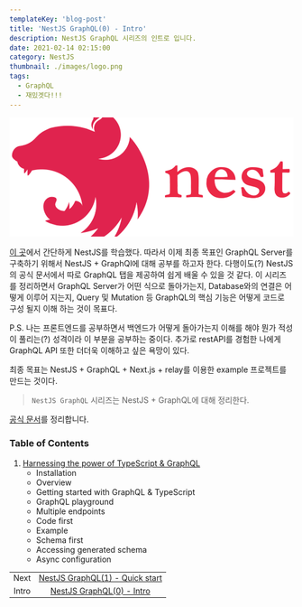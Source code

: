 ```yaml
---
templateKey: 'blog-post'
title: 'NestJS GraphQL(0) - Intro'
description: NestJS GraphQL 시리즈의 인트로 입니다.
date: 2021-02-14 02:15:00
category: NestJS
thumbnail: ./images/logo.png
tags:
  - GraphQL
  - 재밌겟다!!!
---
```


![NestJS Logo](./images/logo.png)

[이 곳](https://uchanlee.dev/nestjs/overview/0/)에서 간단하게 NestJS를 학습했다. 따라서 이제 최종 목표인 GraphQL Server를 구축하기 위해서 NestJS + GraphQl에 대해 공부를 하고자 한다. 다행이도(?) NestJS의 공식 문서에서 따로 GraphQL 탭을 제공하여 쉽게 배울 수 있을 것 같다. 이 시리즈를 정리하면서 GraphQL Server가 어떤 식으로 돌아가는지, Database와의 연결은 어떻게 이루어 지는지, Query 및 Mutation 등 GraphQL의 핵심 기능은 어떻게 코드로 구성 될지 이해 하는 것이 목표다.

P.S. 나는 프론트엔드를 공부하면서 백엔드가 어떻게 돌아가는지 이해를 해야 뭔가 적성이 풀리는(?) 성격이라 이 부분을 공부하는 중이다. 추가로 restAPI를 경험한 나에게 GraphQL API 또한 더더욱 이해하고 싶은 욕망이 있다.

최종 목표는 NestJS + GraphQL + Next.js + relay를 이용한 example 프로젝트를 만드는 것이다.

> `NestJS GraphQL` 시리즈는 NestJS + GraphQL에 대해 정리한다.

[공식 문서](https://docs.nestjs.com/graphql/quick-start)를 정리합니다.

### Table of Contents

1. [Harnessing the power of TypeScript & GraphQL](https://uchanlee.dev/NestJS/GraphQL/1/)
   - Installation
   - Overview
   - Getting started with GraphQL & TypeScript
   - GraphQL playground
   - Multiple endpoints
   - Code first
   - Example
   - Schema first
   - Accessing generated schema
   - Async configuration

|       |                                                                          |
| :---: | :----------------------------------------------------------------------: |
| Next  | [NestJS GraphQL(1) - Quick start](https://uchanlee.dev/NestJS/GraphQL/1) |
| Intro |   [NestJS GraphQL(0) - Intro](https://uchanlee.dev/NestJS/GraphQL/0/)    |
